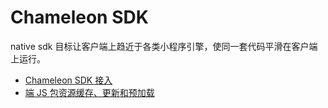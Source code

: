 # Chameleon SDK

native sdk 目标让客户端上趋近于各类小程序引擎，使同一套代码平滑在客户端上运行。

- [Chameleon SDK 接入](/chameleon_client/integration.html)
- [端 JS 包资源缓存、更新和预加载](/chameleon_client/js_cache.html)

